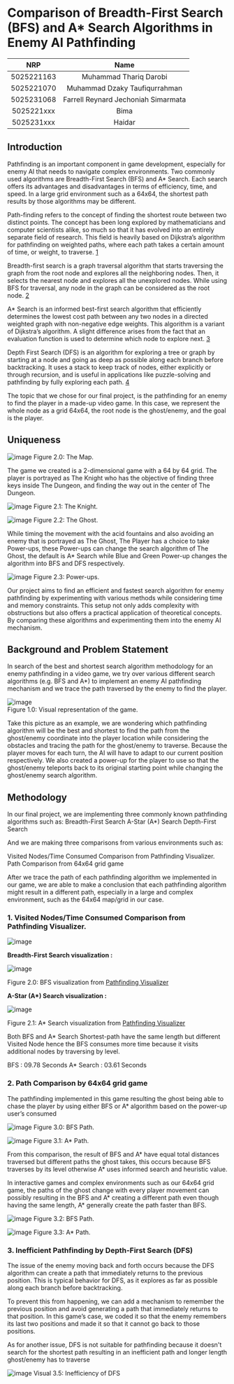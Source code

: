 # Comparison of Breadth-First Search (BFS) and A* Search Algorithms in Enemy AI Pathfinding 

|    NRP     |      Name      |
| :--------: | :------------: |
| 5025221163 | Muhammad Thariq Darobi |
| 5025221070 | Muhammad Dzaky Taufiqurrahman |
| 5025231068 | Farrell Reynard Jechoniah Simarmata |
| 5025221xxx | Bima |
| 5025231xxx | Haidar |


</div>



## Introduction

Pathfinding is an important component in game development, especially for enemy AI that needs to navigate complex environments. Two commonly used algorithms are Breadth-First Search (BFS) and A* Search. Each search offers its advantages and disadvantages in terms of efficiency, time, and speed. In a large grid environment such as a 64x64, the shortest path results by those algorithms may be different.

Path-finding refers to the concept of finding the shortest route between two distinct points. The concept has been long explored by mathematicians and computer scientists alike, so much so that it has evolved into an entirely separate field of research. This field is heavily based on Dijkstra’s algorithm for pathfinding on weighted paths, where each path takes a certain amount of time, or weight, to traverse. [1](https://kgsea.org/wp-content/uploads/2020/07/Raymond-Kim-BFS-DFS-%E2%80%93-Path-Finding-Algorithms.pdf)

Breadth-first search is a graph traversal algorithm that starts traversing the graph from the root node and explores all the neighboring nodes. Then, it selects the nearest node and explores all the unexplored nodes. While using BFS for traversal, any node in the graph can be considered as the root node. [2](https://www.javatpoint.com/breadth-first-search-algorithm) 

A* Search is an informed best-first search algorithm that efficiently determines the lowest cost path between any two nodes in a directed weighted graph with non-negative edge weights. This algorithm is a variant of Dijkstra’s algorithm. A slight difference arises from the fact that an evaluation function is used to determine which node to explore next. [3](https://www.codecademy.com/resources/docs/ai/search-algorithms/a-star-search) 

Depth First Search (DFS) is an algorithm for exploring a tree or graph by starting at a node and going as deep as possible along each branch before backtracking. It uses a stack to keep track of nodes, either explicitly or through recursion, and is useful in applications like puzzle-solving and pathfinding by fully exploring each path. [4](https://www.javatpoint.com/depth-first-search-algorithm)

The topic that we chose for our final project, is the pathfinding for an enemy to find the player in a made-up video game. In this case, we represent the whole node as a grid 64x64, the root node is the ghost/enemy, and the goal is the player.


## Uniqueness


![image](https://github.com/user-attachments/assets/210142a4-30d2-4d7b-80d4-0b80c306ded5)
Figure 2.0: The Map.

The game we created is a 2-dimensional game with a 64 by 64 grid. The player is portrayed as The Knight who has the objective of finding three keys inside The Dungeon, and finding the way out in the center of The Dungeon.


![image](https://github.com/user-attachments/assets/b4242c92-ddaa-4ff1-9ed1-1a56008b95f4)
 Figure 2.1: The Knight.

 ![image](https://github.com/user-attachments/assets/47acf2e5-da32-4960-925d-2f36c48bd710)
 Figure 2.2: The Ghost.


While timing the movement with the acid fountains and also avoiding an enemy that is portrayed as The Ghost, The Player has a choice to take Power-ups, these Power-ups can change the search algorithm of The Ghost, the default is A* Search while Blue and Green Power-up changes the algorithm into BFS and DFS respectively.

![image](https://github.com/user-attachments/assets/38f95a1c-f638-484d-9b49-d14e0b866a0a)
Figure 2.3: Power-ups.

Our project aims to find an efficient and fastest search algorithm for enemy pathfinding by experimenting with various methods while considering time and memory constraints. This setup not only adds complexity with obstructions but also offers a practical application of theoretical concepts. By comparing these algorithms and experimenting them into the enemy AI mechanism.




## Background and Problem Statement


In search of the best and shortest search algorithm methodology for an enemy pathfinding in a video game, we try over various different search algorithms (e.g. BFS and A*) to implement an enemy AI pathfinding mechanism and we trace the path traversed by the enemy to find the player. 

![image](https://github.com/user-attachments/assets/c5c5144b-93a5-426a-b693-d321c9f85a75)  
Figure 1.0: Visual representation of the game.

Take this picture as an example, we are wondering which pathfinding algorithm will be the best and shortest to find the path from the ghost/enemy coordinate into the player location while considering the obstacles and tracing the path for the ghost/enemy to traverse. Because the player moves for each turn, the AI will have to adapt to our current position respectively. We also created a power-up for the player to use so that the ghost/enemy teleports back to its original starting point while changing the ghost/enemy search algorithm.

## Methodology

In our final project, we are implementing three commonly known pathfinding algorithms such as: 
Breadth-First Search
A-Star (A*) Search
Depth-First Search

And we are making three comparisons from various environments such as:

Visited Nodes/Time Consumed Comparison from Pathfinding Visualizer.
Path Comparison from 64x64 grid game

After we trace the path of each pathfinding algorithm we implemented in our game, we are able  to make a conclusion that each pathfinding algorithm might result in a different path, especially in a large and complex environment, such as the 64x64 map/grid in our case.

### 1. Visited Nodes/Time Consumed Comparison from Pathfinding Visualizer.


![image](https://github.com/user-attachments/assets/64a858d5-f2bf-4a2c-80d2-8bb0d707800c)

**Breadth-First Search visualization :**

![image](https://github.com/user-attachments/assets/0989304e-2a49-452b-a61c-c8b4beacc3ed)

Figure 2.0: BFS visualization from [Pathfinding Visualizer](https://clementmihailescu.github.io/Pathfinding-Visualizer/#)



</div>



__A-Star (A*) Search visualization :__

![image](https://github.com/user-attachments/assets/24dbd526-a3d2-4dd3-be66-d5771890f9e9)

Figure 2.1: A* Search visualization from [Pathfinding Visualizer](https://clementmihailescu.github.io/Pathfinding-Visualizer/#)


Both BFS and A* Search Shortest-path have the same length but different Visited Node hence the BFS consumes more time because it visits additional nodes by traversing by level.

BFS		: 09.78 Seconds
A* Search	: 03.61 Seconds


### 2. Path Comparison by  64x64 grid game

The pathfinding implemented in this game resulting the ghost being able to chase the player by  using either BFS or A* algorithm based on the power-up user’s consumed 


![image](https://github.com/user-attachments/assets/cea2d915-866a-4644-b32f-1b829d8606ca)
  Figure 3.0: BFS Path.



![image](https://github.com/user-attachments/assets/c942b85f-2d65-4964-be1c-9b4ac25e2f78)
  Figure 3.1: A* Path.



From this comparison, the result of BFS and A* have equal total distances traversed but different paths the ghost takes, this occurs because BFS traverses by its level otherwise A* uses informed search and heuristic value. 

In interactive games and complex environments such as our 64x64 grid game, the paths of the ghost change with every player movement can possibly resulting in the BFS and A* creating a different path even though having the same length, A* generally create the path faster than BFS.

![image](https://github.com/user-attachments/assets/b42914cc-2dc2-4afb-8814-a4b8b948804c)
Figure 3.2: BFS Path.

![image](https://github.com/user-attachments/assets/3fa66e8c-ba2b-4404-a8cb-2d500dce0144)
 Figure 3.3: A* Path.



### 3. Inefficient Pathfinding by Depth-First Search (DFS)

The issue of the enemy moving back and forth occurs because the DFS algorithm can create a path that immediately returns to the previous position. This is typical behavior for DFS, as it explores as far as possible along each branch before backtracking.

To prevent this from happening, we can add a mechanism to remember the previous position and avoid generating a path that immediately returns to that position. In this game’s case, we coded it so that the enemy remembers its last two positions and made it so that it cannot go back to those positions. 

As for another issue, DFS is not suitable for pathfinding because it doesn't search for the shortest path resulting in an inefficient path and longer length ghost/enemy has to traverse 

![image](https://github.com/user-attachments/assets/b6476e9d-0bc1-4ee6-afae-98575907d5bf)
Visual 3.5: Inefficiency of DFS


